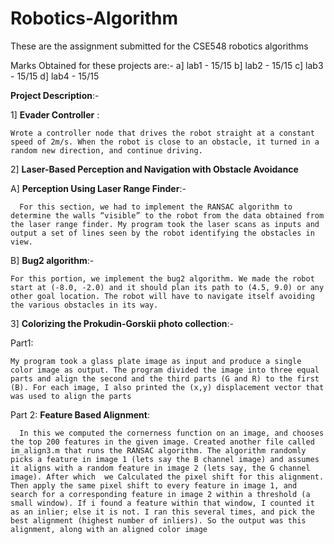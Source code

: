 # Robotics-Algorithm
These are the assignment submitted for the CSE548 robotics algorithms 

Marks Obtained for these projects are:-
  a] lab1 - 15/15
  b] lab2 - 15/15
  c] lab3 - 15/15
  d] lab4 - 15/15
  
**Project Description**:-

1] **Evader Controller** :

    Wrote a controller node that drives the robot straight at a constant speed of 2m/s. When the robot is close to an obstacle, it turned in a random new direction, and continue driving.

2] **Laser-Based Perception and Navigation with Obstacle Avoidance**

  A] **Perception Using Laser Range Finder**:- 

      For this section, we had to implement the RANSAC algorithm to determine the walls “visible” to the robot from the data obtained from the laser range finder. My program took the laser scans as inputs and output a set of lines seen by the robot identifying the obstacles in view.
    
  B] **Bug2 algorithm**:-

    For this portion, we implement the bug2 algorithm. We made the robot start at (-8.0, -2.0) and it should plan its path to (4.5, 9.0) or any other goal location. The robot will have to navigate itself avoiding the various obstacles in its way.
  
  
3] **Colorizing the Prokudin-Gorskii photo collection**:-

  Part1:
  
    My program took a glass plate image as input and produce a single color image as output. The program divided the image into three equal parts and align the second and the third parts (G and R) to the first (B). For each image, I also printed the (x,y) displacement vector that was used to align the parts
 
  Part 2:  **Feature Based Alignment**:
 
      In this we computed the cornerness function on an image, and chooses the top 200 features in the given image. Created another file called im_align3.m that runs the RANSAC algorithm. The algorithm randomly picks a feature in image 1 (lets say the B channel image) and assumes it aligns with a random feature in image 2 (lets say, the G channel image). After which  we Calculated the pixel shift for this alignment. Then apply the same pixel shift to every feature in image 1, and search for a corresponding feature in image 2 within a threshold (a small window). If i found a feature within that window, I counted it as an inlier; else it is not. I ran this several times, and pick the best alignment (highest number of inliers). So the output was this alignment, along with an aligned color image
